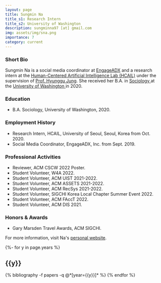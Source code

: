 ```yaml
---
layout: page
title: Sungmin Na
title_s1: Research Intern
title_s2: University of Washington
description: sungminna97 [at] gmail.com
img: assets/img/sna.png
importance: 7
category: current
---
```


### Short Bio
<p>Sungmin Na is a social media coordinator at <a href="https://www.engageadx.com/">EngageADX</a> and a research intern at the <a href="http://hcail.github.io">Human-Centered Artificial Intelligence Lab (HCAIL)</a> under the supervision of <a href="http://hyunggujung.com">Prof. Hyunggu Jung</a>. She received her B.A. in <a href="https://soc.washington.edu//">Sociology </a>at the <a href="https://www.washington.edu/">University of Washington </a>in 2020.</p>

### Education
<ul>
<li>B.A. Sociology, University of Washington, 2020.
</li>
</ul>

### Employment History
<ul>
<li>Research Intern, HCAIL, University of Seoul, Seoul, Korea from Oct. 2020.
</li>
<li>Social Media Coordinator, EngageADX, Inc. from Sept. 2019.
</li>
</ul>

### Professional Activities
<ul>
<li>Reviewer, ACM CSCW 2022 Poster.
</li>
<li>Student Volunteer, W4A 2022.
</li>
<li>Student Volunteer, ACM UIST 2021-2022.
</li>
<li>Student Volunteer, ACM ASSETS 2021-2022.
</li>
<li>Student Volunteer, ACM RecSys 2021-2022.
</li>
<li>Student Volunteer, SIGCHI Korea Local Chapter Summer Event 2022.
</li>
<li>Student Volunteer, ACM FAccT 2022.
</li>
<li>Student Volunteer, ACM DIS 2021.
</li>
</ul>

### Honors & Awards
<ul>
<li>Gary Marsden Travel Awards, ACM SIGCHI.
</li>
</ul>

For more information, visit Na's [personal website](https://sungminna97.wixsite.com/hci-researcher).

<!-- _pages/publications.md -->
<div class="publications">

{%- for y in page.years %}
  <h2 class="year">{{y}}</h2>
  {% bibliography -f papers -q @*[year={{y}}]* %}
{% endfor %}

</div>
